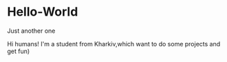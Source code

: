 # Hello-World
Just another one

Hi humans!
I'm a student from Kharkiv,which want to do some projects and get fun)
